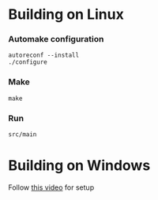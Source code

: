 # Building on Linux

### Automake configuration

```
autoreconf --install
./configure
```

### Make

```
make
```

### Run

```
src/main
```

# Building on Windows
Follow [this video](https://www.youtube.com/watch?v=LO1LnhWWIow) for setup
